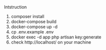 Intstruction

<ol>
    <li>composer install</li>
    <li>docker-compose build</li>
    <li>docker-compose up -d</li>
    <li>cp .env.example .env</li>
    <li>docker exec -d app php artisan key:generate</li>
    <li>check http://localhost/ on your machine</li>
</ol>
